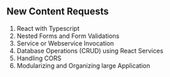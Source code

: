 ## New Content Requests
1. React with Typescript
1. Nested Forms and Form Validations
1. Service or Webservice Invocation
1. Database Operations (CRUD) using React Services
1. Handling CORS
1. Modularizing and Organizing large Application